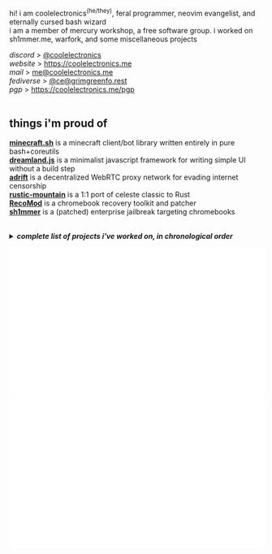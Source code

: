 hi! i am coolelectronics<sup>(he/they)</sup>, feral programmer, neovim evangelist, and eternally cursed bash wizard<br/>
i am a member of mercury workshop, a free software group. i worked on sh1mmer.me, warfork, and some miscellaneous projects
  
*discord* > [@coolelectronics](https://discord.com/users/696392247205298207) <br/>
*website* > https://coolelectronics.me <br/>
*mail* > [me@coolelectronics.me](mailto:me@coolelectronics.me) <br/>
*fediverse* > [@ce@grimgreenfo.rest](https://grimgreenfo.rest/ce) <br/>
*pgp* > https://coolelectronics.me/pgp <br/><br/>
## things i'm proud of

[**minecraft.sh**](https://github.com/CoolElectronics/minecraft.sh) is a minecraft client/bot library written entirely in pure bash+coreutils<br/>
[**dreamland.js**](https://github.com/MercuryWorkshop/dreamlandjs) is a minimalist javascript framework for writing simple UI without a build step<br/>
[**adrift**](https://github.com/MercuryWorkshop/adrift) is a decentralized WebRTC proxy network for evading internet censorship<br/>
[**rustic-mountain**](https://github.com/CoolElectronics/rustic-mountain) is a 1:1 port of celeste classic to Rust<br/>
[**RecoMod**](https://github.com/MercuryWorkshop/RecoMod) is a chromebook recovery toolkit and patcher<br/>
[**sh1mmer**](https://github.com/MercuryWorkshop/sh1mmer) is a (patched) enterprise jailbreak targeting chromebooks<br/>

  <br/>
<details>
  <summary><i><b>complete list of projects i've worked on, in chronological order</b></i></summary>
  
## 2024
- [dreamland-router](https://github.com/CoolElectronics/dreamland-router), a routing library for dreamland.js
- [starland-fe](https://github.com/CoolElectronics/starland-fe), an alternative pleroma frontend written in dreamland.js
- [adderall](https://github.com/CoolElectronics/adderall), a custom build of firefox with splitscreen and vertical tabs
- [TabTreeReloaded](https://github.com/CoolElectronics/TabTreeReloaded), a better tree-tabs extension for firefox and chrome
- [epoxy](https://github.com/MercuryWorkshop/epoxy-tls) an encrypted proxy for browser javascript
- [**warfork**](https://github.com/TeamForbiddenLLC/warfork-qfusion), a free and open source arena FPS based on quake 2
- [wsproxy.c](https://github.com/MercuryWorkshop/wsproxy.c), a reasonably fast WebSocket->TCP implementation in c
- [pm-maestro](https://github.com/CoolElectronics/pm-maestro), a graphical `pm2` replacement written in rust+axum
## 2023
- [asm.sh](https://github.com/CoolElectronics/asm.sh), a pure-bash library for embedding portable inline assembly or c inside bash scripts
- [oauth-proxy-rs-nginx](https://github.com/CoolElectronics/oauth-proxy-rs-nginx), a fast implementation of oauth2-proxy using nginx
- [bare-server-sh](https://github.com/CoolElectronics/bare-server-sh), an implementation of the TOMPHTTP protocol in pure bash
- [warhooks](https://github.com/CoolElectronics/warhooks), LD_PRELOAD based cheats for warfork
- [**minecraft.sh**](https://github.com/CoolElectronics/minecraft.sh), a minecraft client/bot library written entirely in pure bash
- [AnuraOS](https://github.com/MercuryWorkshop/anuraOS), a WebOS / developer environment allowing you to write web and linux apps entirely in the browser offline
- [**dreamland.js**](https://github.com/MercuryWorkshop/dreamlandjs), a minimalist JSX javascript framework
- [crumpet](https://github.com/CoolElectronics/crumpet), a tool that lets you manage a chromiumos chroot environment from linux
- [bare-client-custom](https://github.com/MercuryWorkshop/bare-client-custom), an instrumentation framework for bare-client
- [**adrift**](https://github.com/MercuryWorkshop/adrift), a fast and modern decentralized web proxy network, utilizing transport over WebRTC
- [**recomod**](https://github.com/MercuryWorkshop/RecoMod), a ChromeOS recovery image and repair toolkit
- [**sh1mmer**](https://github.com/MercuryWorkshop/sh1mmer), a (patched) jailbreak for managed chromebooks
- [fakemurk](https://github.com/MercuryWorkshop/fakemurk), a tool for spoofing various device values on a chromebook
- [clamide](https://github.com/CoolElectronics/clamide), a ptrace toolkit for messing around with syscalls and processes in linux
- [tiTTY](https://github.com/CoolElectronics/tiTTY), a highly accurate replacement for browser based linux ssh clients
- [schoolterm](https://github.com/CoolElectronics/schoolterm), a third-party TUI for schooltool
- [vapour](https://github.com/CoolElectronics/vapour), an aesthetic frontend for launching steam games
## 2022/2021
- [fan-z](https://github.com/CoolElectronics/fan-z), a fantasy console / game engine based on the ZSP language
- [morespriteshorn](https://github.com/CoolElectronics/morespriteshorn), a maintained fork of the community-made level editor for Celeste Classic romhacks supporting several new features
- [**zsp**](https://github.com/CoolElectronics/zsp), an interpreted programming language
- [noita-seed-tool-electron](https://github.com/CoolElectronics/noita-seed-tool-electron), a helper tool for the game noita   
</details>



![](https://raw.githubusercontent.com/coolelectronics/github-stats/master/generated/overview.svg#gh-dark-mode-only)
![](https://raw.githubusercontent.com/coolelectronics/github-stats/master/generated/overview.svg#gh-light-mode-only)
